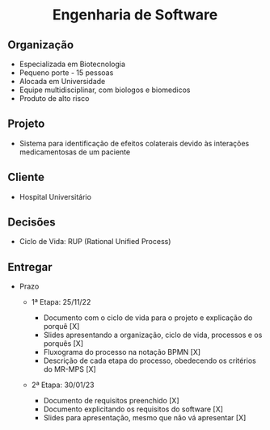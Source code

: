 <h1 align="center"  size="40px">
Engenharia de Software 
</h1>

## Organização

- Especializada em Biotecnologia
- Pequeno porte - 15 pessoas
- Alocada em Universidade
- Equipe multidisciplinar, com biologos e biomedicos
- Produto de alto risco

## Projeto

- Sistema para identificação de efeitos colaterais devido às interações medicamentosas de um paciente

## Cliente

- Hospital Universitário

## Decisões

- Ciclo de Vida: RUP (Rational Unified Process)

## Entregar

- Prazo

  - 1ª Etapa: 25/11/22

    - Documento com o ciclo de vida para o projeto e explicação do porquê [X]
    - Slides apresentando a organização, ciclo de vida, processos e os porquês [X]
    - Fluxograma do processo na notação BPMN [X]
    - Descrição de cada etapa do processo, obedecendo os critérios do MR-MPS [X]

  - 2ª Etapa: 30/01/23

    - Documento de requisitos preenchido [X]
    - Documento explicitando os requisitos do software [X]
    - Slides para apresentação, mesmo que não vá apresentar [X]
